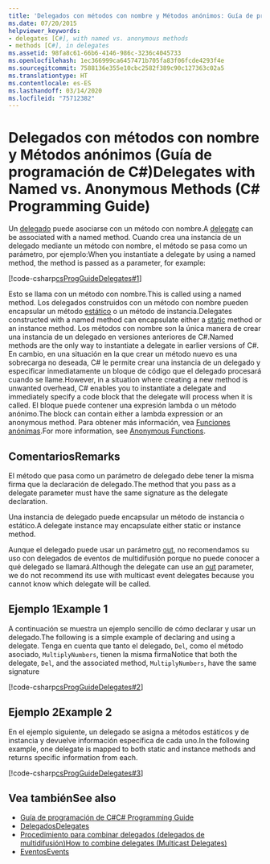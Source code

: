 ```yaml
---
title: 'Delegados con métodos con nombre y Métodos anónimos: Guía de programación de C#'
ms.date: 07/20/2015
helpviewer_keywords:
- delegates [C#], with named vs. anonymous methods
- methods [C#], in delegates
ms.assetid: 98fa8c61-66b6-4146-986c-3236c4045733
ms.openlocfilehash: 1ec366999ca6457471b705fa83f06fcde4293f4e
ms.sourcegitcommit: 7588136e355e10cbc2582f389c90c127363c02a5
ms.translationtype: HT
ms.contentlocale: es-ES
ms.lasthandoff: 03/14/2020
ms.locfileid: "75712382"
---
```

# <a name="delegates-with-named-vs-anonymous-methods-c-programming-guide"></a><span data-ttu-id="9b2b6-102">Delegados con métodos con nombre y Métodos anónimos (Guía de programación de C#)</span><span class="sxs-lookup"><span data-stu-id="9b2b6-102">Delegates with Named vs. Anonymous Methods (C# Programming Guide)</span></span>
<span data-ttu-id="9b2b6-103">Un [delegado](../../language-reference/builtin-types/reference-types.md) puede asociarse con un método con nombre.</span><span class="sxs-lookup"><span data-stu-id="9b2b6-103">A [delegate](../../language-reference/builtin-types/reference-types.md) can be associated with a named method.</span></span> <span data-ttu-id="9b2b6-104">Cuando crea una instancia de un delegado mediante un método con nombre, el método se pasa como un parámetro, por ejemplo:</span><span class="sxs-lookup"><span data-stu-id="9b2b6-104">When you instantiate a delegate by using a named method, the method is passed as a parameter, for example:</span></span>  
  
 [!code-csharp[csProgGuideDelegates#1](~/samples/snippets/csharp/VS_Snippets_VBCSharp/csProgGuideDelegates/CS/Delegates.cs#1)]  
  
 <span data-ttu-id="9b2b6-105">Esto se llama con un método con nombre.</span><span class="sxs-lookup"><span data-stu-id="9b2b6-105">This is called using a named method.</span></span> <span data-ttu-id="9b2b6-106">Los delegados construidos con un método con nombre pueden encapsular un método [estático](../../language-reference/keywords/static.md) o un método de instancia.</span><span class="sxs-lookup"><span data-stu-id="9b2b6-106">Delegates constructed with a named method can encapsulate either a [static](../../language-reference/keywords/static.md) method or an instance method.</span></span> <span data-ttu-id="9b2b6-107">Los métodos con nombre son la única manera de crear una instancia de un delegado en versiones anteriores de C#.</span><span class="sxs-lookup"><span data-stu-id="9b2b6-107">Named methods are the only way to instantiate a delegate in earlier versions of C#.</span></span> <span data-ttu-id="9b2b6-108">En cambio, en una situación en la que crear un método nuevo es una sobrecarga no deseada, C# le permite crear una instancia de un delegado y especificar inmediatamente un bloque de código que el delegado procesará cuando se llame.</span><span class="sxs-lookup"><span data-stu-id="9b2b6-108">However, in a situation where creating a new method is unwanted overhead, C# enables you to instantiate a delegate and immediately specify a code block that the delegate will process when it is called.</span></span> <span data-ttu-id="9b2b6-109">El bloque puede contener una expresión lambda o un método anónimo.</span><span class="sxs-lookup"><span data-stu-id="9b2b6-109">The block can contain either a lambda expression or an anonymous method.</span></span> <span data-ttu-id="9b2b6-110">Para obtener más información, vea [Funciones anónimas](../statements-expressions-operators/anonymous-functions.md).</span><span class="sxs-lookup"><span data-stu-id="9b2b6-110">For more information, see [Anonymous Functions](../statements-expressions-operators/anonymous-functions.md).</span></span>  
  
## <a name="remarks"></a><span data-ttu-id="9b2b6-111">Comentarios</span><span class="sxs-lookup"><span data-stu-id="9b2b6-111">Remarks</span></span>  
 <span data-ttu-id="9b2b6-112">El método que pasa como un parámetro de delegado debe tener la misma firma que la declaración de delegado.</span><span class="sxs-lookup"><span data-stu-id="9b2b6-112">The method that you pass as a delegate parameter must have the same signature as the delegate declaration.</span></span>  
  
 <span data-ttu-id="9b2b6-113">Una instancia de delegado puede encapsular un método de instancia o estático.</span><span class="sxs-lookup"><span data-stu-id="9b2b6-113">A delegate instance may encapsulate either static or instance method.</span></span>  
  
 <span data-ttu-id="9b2b6-114">Aunque el delegado puede usar un parámetro [out](../../language-reference/keywords/out-parameter-modifier.md), no recomendamos su uso con delegados de eventos de multidifusión porque no puede conocer a qué delegado se llamará.</span><span class="sxs-lookup"><span data-stu-id="9b2b6-114">Although the delegate can use an [out](../../language-reference/keywords/out-parameter-modifier.md) parameter, we do not recommend its use with multicast event delegates because you cannot know which delegate will be called.</span></span>  
  
## <a name="example-1"></a><span data-ttu-id="9b2b6-115">Ejemplo 1</span><span class="sxs-lookup"><span data-stu-id="9b2b6-115">Example 1</span></span>  
 <span data-ttu-id="9b2b6-116">A continuación se muestra un ejemplo sencillo de cómo declarar y usar un delegado.</span><span class="sxs-lookup"><span data-stu-id="9b2b6-116">The following is a simple example of declaring and using a delegate.</span></span> <span data-ttu-id="9b2b6-117">Tenga en cuenta que tanto el delegado, `Del`, como el método asociado, `MultiplyNumbers`, tienen la misma firma</span><span class="sxs-lookup"><span data-stu-id="9b2b6-117">Notice that both the delegate, `Del`, and the associated method, `MultiplyNumbers`, have the same signature</span></span>  
  
 [!code-csharp[csProgGuideDelegates#2](~/samples/snippets/csharp/VS_Snippets_VBCSharp/csProgGuideDelegates/CS/Delegates.cs#2)]  
  
## <a name="example-2"></a><span data-ttu-id="9b2b6-118">Ejemplo 2</span><span class="sxs-lookup"><span data-stu-id="9b2b6-118">Example 2</span></span>  
 <span data-ttu-id="9b2b6-119">En el ejemplo siguiente, un delegado se asigna a métodos estáticos y de instancia y devuelve información específica de cada uno.</span><span class="sxs-lookup"><span data-stu-id="9b2b6-119">In the following example, one delegate is mapped to both static and instance methods and returns specific information from each.</span></span>  
  
 [!code-csharp[csProgGuideDelegates#3](~/samples/snippets/csharp/VS_Snippets_VBCSharp/csProgGuideDelegates/CS/Delegates.cs#3)]  
  
## <a name="see-also"></a><span data-ttu-id="9b2b6-120">Vea también</span><span class="sxs-lookup"><span data-stu-id="9b2b6-120">See also</span></span>

- [<span data-ttu-id="9b2b6-121">Guía de programación de C#</span><span class="sxs-lookup"><span data-stu-id="9b2b6-121">C# Programming Guide</span></span>](../index.md)
- [<span data-ttu-id="9b2b6-122">Delegados</span><span class="sxs-lookup"><span data-stu-id="9b2b6-122">Delegates</span></span>](./index.md)
- [<span data-ttu-id="9b2b6-123">Procedimiento para combinar delegados (delegados de multidifusión)</span><span class="sxs-lookup"><span data-stu-id="9b2b6-123">How to combine delegates (Multicast Delegates)</span></span>](./how-to-combine-delegates-multicast-delegates.md)
- [<span data-ttu-id="9b2b6-124">Eventos</span><span class="sxs-lookup"><span data-stu-id="9b2b6-124">Events</span></span>](../events/index.md)
